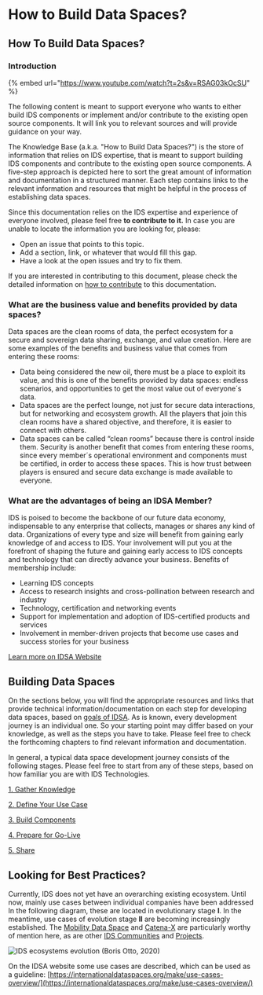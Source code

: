 # How to Build Data Spaces?

## How To Build Data Spaces?

### Introduction

{% embed url="https://www.youtube.com/watch?t=2s&v=RSAG03kOcSU" %}

The following content is meant to support everyone who wants to either build IDS components or implement and/or contribute to the existing open source components. It will link you to relevant sources and will provide guidance on your way.

The Knowledge Base (a.k.a. "How to Build Data Spaces?") is the store of information that relies on IDS expertise, that is meant to support building IDS components and contribute to the existing open source components. A five-step approach is depicted here to sort the great amount of information and documentation in a structured manner. Each step contains links to the relevant information and resources that might be helpful in the process of establishing data spaces.

Since this documentation relies on the IDS expertise and experience of everyone involved, please feel free **to contribute to it.** In case you are unable to locate the information you are looking for, please:

* Open an issue that points to this topic.
* Add a section, link, or whatever that would fill this gap.
* Have a look at the open issues and try to fix them.

If you are interested in contributing to this document, please check the detailed information on [how to contribute](broken-reference) to this documentation.

### What are the business value and benefits provided by data spaces?

Data spaces are the clean rooms of data, the perfect ecosystem for a secure and sovereign data sharing, exchange, and value creation. Here are some examples of the benefits and business value that comes from entering these rooms:

* Data being considered the new oil, there must be a place to exploit its value, and this is one of the benefits provided by data spaces: endless scenarios, and opportunities to get the most value out of everyone´s data.
* Data spaces are the perfect lounge, not just for secure data interactions, but for networking and ecosystem growth. All the players that join this clean rooms have a shared objective, and therefore, it is easier to connect with others.
* Data spaces can be called “clean rooms” because there is control inside them. Security is another benefit that comes from entering these rooms, since every member´s operational environment and components must be certified, in order to access these spaces. This is how trust between players is ensured and secure data exchange is made available to everyone.

### What are the advantages of being an IDSA Member?

IDS is poised to become the backbone of our future data economy, indispensable to any enterprise that collects, manages or shares any kind of data. Organizations of every type and size will benefit from gaining early knowledge of and access to IDS. Your involvement will put you at the forefront of shaping the future and gaining early access to IDS concepts and technology that can directly advance your business. Benefits of membership include:

* Learning IDS concepts
* Access to research insights and cross-pollination between research and industry
* Technology, certification and networking events
* Support for implementation and adoption of IDS-certified products and services
* Involvement in member-driven projects that become use cases and success stories for your business

[Learn more on IDSA Website](https://internationaldataspaces.org/we/members/)

## Building Data Spaces

On the sections below, you will find the appropriate resources and links that provide technical information/documentation on each step for developing data spaces, based on [goals of IDSA](broken-reference/). As is known, every development journey is an individual one. So your starting point may differ based on your knowledge, as well as the steps you have to take. Please feel free to check the forthcoming chapters to find relevant information and documentation.

In general, a typical data space development journey consists of the following stages. Please feel free to start from any of these steps, based on how familiar you are with IDS Technologies.

[1. Gather Knowledge](how-to-build-data-spaces/1-Gather-Knowledge.md)

[2. Define Your Use Case](how-to-build-data-spaces/2-Define-Your-Use-Case.md)

[3. Build Components](how-to-build-data-spaces/3-Build-Components.md)

[4. Prepare for Go-Live](how-to-build-data-spaces/4-Prepare-for-Go-Live.md)

[5. Share](how-to-build-data-spaces/5-Share.md)

## Looking for Best Practices?

Currently, IDS does not yet have an overarching existing ecosystem. Until now, mainly use cases between individual companies have been addressed In the following diagram, these are located in evolutionary stage **I**. In the meantime, use cases of evolution stage **II** are becoming increasingly established. The [Mobility Data Space](https://www.mobility-data-space.de/) and [Catena-X](https://www.handelsblatt.com/27129464.html) are particularly worthy of mention here, as are other [IDS Communities](https://internationaldataspaces.org/make/communities/) and [Projects](https://internationaldataspaces.org/make/projects/).

![IDS ecosystems evolution](how-to-build-data-spaces/images/IDS\_business\_ecosystems\_evolution.png) (Boris Otto, 2020)

On the IDSA website some use cases are described, which can be used as a guideline: [https://internationaldataspaces.org/make/use-cases-overview/](https://internationaldataspaces.org/make/use-cases-overview/)
